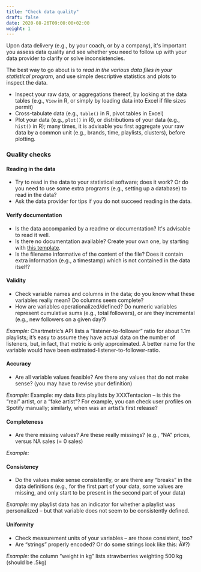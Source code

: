 ```yaml
---
title: "Check data quality"
draft: false
date: 2020-08-26T09:00:00+02:00
weight: 1
---
```


Upon data delivery (e.g., by your coach, or by a company), it's important you assess data quality and see whether you need to follow up with your data provider to clarify or solve inconsistencies.

The best way to go about is to *read in the various data files in your statistical program*, and use simple descriptive statistics and plots to inspect the data.

- Inspect your raw data, or aggregations thereof, by looking at the data tables (e.g., `View` in R, or simply by loading data into Excel if file sizes permit)
- Cross-tabulate data (e.g., `table()` in R, pivot tables in Excel)
- Plot your data (e.g., `plot()` in R), or distributions of your data (e.g., `hist()` in R); many times, it is advisable you first aggregate your raw data by a common unit (e.g., brands, time, playlists, clusters), before plotting.

### Quality checks

#### Reading in the data

- Try to read in the data to your statistical software; does it work? Or do you need to use some extra programs (e.g., setting up a database) to read in the data?
- Ask the data provider for tips if you do not succeed reading in the data.

#### Verify documentation

- Is the data accompanied by a readme or documentation? It's advisable to read it well.
- Is there no documentation available? Create your own one, by starting with [this template](http://tilburgsciencehub.com/workflow/documenting-data/).
- Is the filename informative of the content of the file? Does it contain extra information (e.g., a timestamp) which is not contained in the data itself?

#### Validity

- Check variable names and columns in the data; do you know what these variables really mean? Do columns seem complete?
- How are variables operationalized/defined? Do numeric variables represent cumulative sums (e.g., total followers), or are they incremental (e.g., new followers on a given day?)

*Example:* Chartmetric’s API lists a “listener-to-follower” ratio for about 1.1m playlists; it’s easy to assume they have actual data on the number of listeners, but, in fact, that metric is only approximated. A better name for the variable would have been estimated-listener-to-follower-ratio.

#### Accuracy

- Are all variable values feasible? Are there any values that do not make sense? (you may have to revise your definition)

*Example:* Example: my data lists playlists by XXXTentacion – is this the “real” artist, or a “fake artist”? For example, you can check user profiles on Spotify manually; similarly, when was an artist’s first release?

#### Completeness

- Are there missing values? Are these really missings? (e.g., “NA” prices, versus NA sales (= 0 sales)

*Example:*

#### Consistency

- Do the values make sense consistently, or are there any “breaks” in the data definitions (e.g., for the first part of your data, some values are missing, and only start to be present in the second part of your data)

*Example:* my playlist data has an indicator for whether a playlist was personalized – but that variable does not seem to be consistently defined.

#### Uniformity

- Check measurement units of your variables – are those consistent, too?
- Are “strings” properly encoded? Or do some strings look like this: Ã¥?)

*Example:* the column “weight in kg” lists strawberries weighting 500 kg (should be .5kg)
